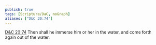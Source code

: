 ```yaml
---
publish: true
tags: [Scripture/DaC, noGraph]
aliases: ["D&C 20:74"]
---
```

[D&C 20:74](https://churchofjesuschrist.org/study/scriptures/dc-testament/dc/20?lang=eng&id=p74#p74) Then shall he immerse him or her in the water, and come forth again out of the water.
